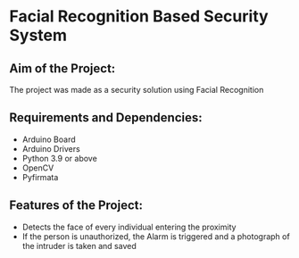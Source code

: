 # Facial Recognition Based Security System
## Aim of the Project:
The project was made as a security solution using Facial Recognition

## Requirements and Dependencies:
- Arduino Board
- Arduino Drivers
- Python 3.9 or above
- OpenCV
- Pyfirmata

## Features of the Project:
- Detects the face of every individual entering the proximity
- If the person is unauthorized, the Alarm is triggered and a photograph of the intruder is taken and saved
